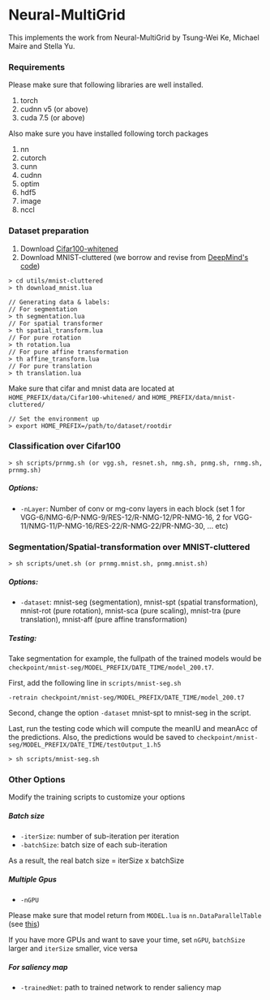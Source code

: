 # Neural-MultiGrid
This implements the work from Neural-MultiGrid by Tsung-Wei Ke, Michael Maire and Stella Yu.

### Requirements

Please make sure that following libraries are well installed.

1. torch
2. cudnn v5 (or above)
3. cuda 7.5 (or above)

Also make sure you have installed following torch packages

1. nn
2. cutorch
3. cunn
4. cudnn
5. optim
6. hdf5
7. image
8. nccl

### Dataset preparation

1. Download [Cifar100-whitened](https://yadi.sk/d/em4b0FMgrnqxy)
2. Download MNIST-cluttered (we borrow and revise from [DeepMind's code](https://github.com/deepmind/mnist-cluttered))
```
> cd utils/mnist-cluttered
> th download_mnist.lua

// Generating data & labels:
// For segmentation
> th segmentation.lua
// For spatial transformer
> th spatial_transform.lua
// For pure rotation
> th rotation.lua
// For pure affine transformation
> th affine_transform.lua
// For pure translation
> th translation.lua
```

Make sure that cifar and mnist data are located at `HOME_PREFIX/data/Cifar100-whitened/` and `HOME_PREFIX/data/mnist-cluttered/`
```
// Set the environment up
> export HOME_PREFIX=/path/to/dataset/rootdir
```

### Classification over Cifar100

```
> sh scripts/prnmg.sh (or vgg.sh, resnet.sh, nmg.sh, pnmg.sh, rnmg.sh, prnmg.sh)
```
##### Options:

* `-nLayer`: Number of conv or mg-conv layers in each block (set 1 for VGG-6/NMG-6/P-NMG-9/RES-12/R-NMG-12/PR-NMG-16, 2 for VGG-11/NMG-11/P-NMG-16/RES-22/R-NMG-22/PR-NMG-30, ... etc)


### Segmentation/Spatial-transformation over MNIST-cluttered
```
> sh scripts/unet.sh (or prnmg.mnist.sh, pnmg.mnist.sh)
```

##### Options:
* `-dataset`:  mnist-seg (segmentation), mnist-spt (spatial transformation), mnist-rot (pure rotation), mnist-sca (pure scaling), mnist-tra (pure translation), mnist-aff (pure affine transformation)

##### Testing:

Take segmentation for example, the fullpath of the trained models would be `checkpoint/mnist-seg/MODEL_PREFIX/DATE_TIME/model_200.t7`.

First, add the following line in `scripts/mnist-seg.sh`
```
-retrain checkpoint/mnist-seg/MODEL_PREFIX/DATE_TIME/model_200.t7
```
Second, change the option `-dataset` mnist-spt to mnist-seg in the script.

Last, run the testing code which will compute the meanIU and meanAcc of the predictions. Also, the predictions would be saved to `checkpoint/mnist-seg/MODEL_PREFIX/DATE_TIME/testOutput_1.h5`
```
> sh scripts/mnist-seg.sh
```

### Other Options
Modify the training scripts to customize your options

##### Batch size

* `-iterSize`: number of sub-iteration per iteration
* `-batchSize`: batch size of each sub-iteration

As a result, the real batch size = iterSize x batchSize

##### Multiple Gpus
* `-nGPU`

Please make sure that model return from `MODEL.lua` is `nn.DataParallelTable` (see [this](https://github.com/buttomnutstoast/Neural-MultiGrid/blob/master/models/prnmg.lua#L402-L406))

If you have more GPUs and want to save your time, set `nGPU`, `batchSize` larger and `iterSize` smaller, vice versa

##### For saliency map
* `-trainedNet`: path to trained network to render saliency map
